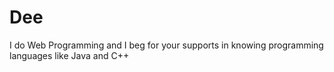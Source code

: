 # Dee
I do Web Programming and I beg for your supports in knowing programming languages like Java and C++
